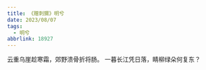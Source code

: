 ```yaml
---
title: 《赠刺猬》明兮
date: 2023/08/07
tags:
  - 明兮
abbrlink: 18927
---
```

云重乌崖趁寒霜，郊野溃骨折将肠。
一暮长江凭日落，睛柳绿朵何复东？
